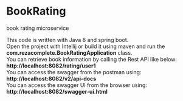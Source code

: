 # BookRating
book rating microservice

This code is written with Java 8 and spring boot. <br>
Open the project with Intellij or build it using maven and run the <b>com.rezacomplete.BookRatingApplication</b> class.<br>
You can retrieve book information by calling the Rest API like below:<br>
<b>http://localhost:8082/rating/user1</b> <br>
You can access the swagger from the postman using:<br>
<b>http://localhost:8082/v2/api-docs </b> <br>
You can access the swagger UI from the browser using:<br>
<b>http://localhost:8082/swagger-ui.html </b> <br>